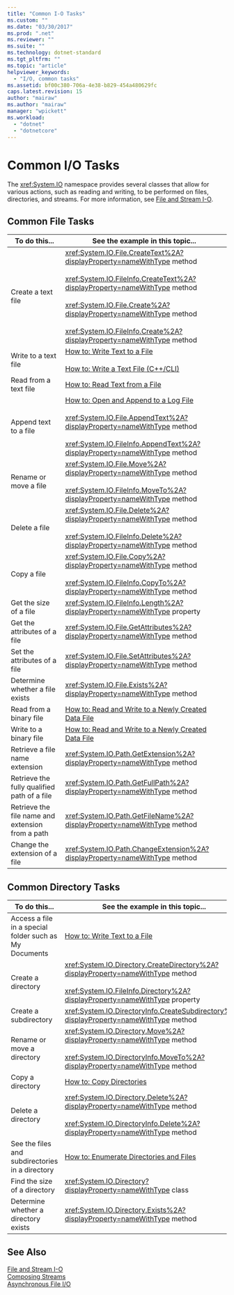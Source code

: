 ```yaml
---
title: "Common I-O Tasks"
ms.custom: ""
ms.date: "03/30/2017"
ms.prod: ".net"
ms.reviewer: ""
ms.suite: ""
ms.technology: dotnet-standard
ms.tgt_pltfrm: ""
ms.topic: "article"
helpviewer_keywords: 
  - "I/O, common tasks"
ms.assetid: bf00c380-706a-4e38-b829-454a480629fc
caps.latest.revision: 15
author: "mairaw"
ms.author: "mairaw"
manager: "wpickett"
ms.workload: 
  - "dotnet"
  - "dotnetcore"
---
```

# Common I/O Tasks
The <xref:System.IO> namespace provides several classes that allow for various actions, such as reading and writing, to be performed on files, directories, and streams. For more information, see [File and Stream I-O](../../../docs/standard/io/index.md).  
  
## Common File Tasks  
  
|To do this...|See the example in this topic...|  
|-------------------|--------------------------------------|  
|Create a text file|<xref:System.IO.File.CreateText%2A?displayProperty=nameWithType> method<br /><br /> <xref:System.IO.FileInfo.CreateText%2A?displayProperty=nameWithType> method<br /><br /> <xref:System.IO.File.Create%2A?displayProperty=nameWithType> method<br /><br /> <xref:System.IO.FileInfo.Create%2A?displayProperty=nameWithType> method|  
|Write to a text file|[How to: Write Text to a File](../../../docs/standard/io/how-to-write-text-to-a-file.md)<br /><br /> [How to: Write a Text File (C++/CLI)](/cpp/dotnet/how-to-write-a-text-file-cpp-cli)|  
|Read from a text file|[How to: Read Text from a File](../../../docs/standard/io/how-to-read-text-from-a-file.md)|  
|Append text to a file|[How to: Open and Append to a Log File](../../../docs/standard/io/how-to-open-and-append-to-a-log-file.md)<br /><br /> <xref:System.IO.File.AppendText%2A?displayProperty=nameWithType> method<br /><br /> <xref:System.IO.FileInfo.AppendText%2A?displayProperty=nameWithType> method|  
|Rename or move a file|<xref:System.IO.File.Move%2A?displayProperty=nameWithType> method<br /><br /> <xref:System.IO.FileInfo.MoveTo%2A?displayProperty=nameWithType> method|  
|Delete a file|<xref:System.IO.File.Delete%2A?displayProperty=nameWithType> method<br /><br /> <xref:System.IO.FileInfo.Delete%2A?displayProperty=nameWithType> method|  
|Copy a file|<xref:System.IO.File.Copy%2A?displayProperty=nameWithType> method<br /><br /> <xref:System.IO.FileInfo.CopyTo%2A?displayProperty=nameWithType> method|  
|Get the size of a file|<xref:System.IO.FileInfo.Length%2A?displayProperty=nameWithType> property|  
|Get the attributes of a file|<xref:System.IO.File.GetAttributes%2A?displayProperty=nameWithType> method|  
|Set the attributes of a file|<xref:System.IO.File.SetAttributes%2A?displayProperty=nameWithType> method|  
|Determine whether a file exists|<xref:System.IO.File.Exists%2A?displayProperty=nameWithType> method|  
|Read from a binary file|[How to: Read and Write to a Newly Created Data File](../../../docs/standard/io/how-to-read-and-write-to-a-newly-created-data-file.md)|  
|Write to a binary file|[How to: Read and Write to a Newly Created Data File](../../../docs/standard/io/how-to-read-and-write-to-a-newly-created-data-file.md)|  
|Retrieve a file name extension|<xref:System.IO.Path.GetExtension%2A?displayProperty=nameWithType> method|  
|Retrieve the fully qualified path of a file|<xref:System.IO.Path.GetFullPath%2A?displayProperty=nameWithType> method|  
|Retrieve the file name and extension from a path|<xref:System.IO.Path.GetFileName%2A?displayProperty=nameWithType> method|  
|Change the extension of a file|<xref:System.IO.Path.ChangeExtension%2A?displayProperty=nameWithType> method|  
  
## Common Directory Tasks  
  
|To do this...|See the example in this topic...|  
|-------------------|--------------------------------------|  
|Access a file in a special folder such as My Documents|[How to: Write Text to a File](../../../docs/standard/io/how-to-write-text-to-a-file.md)|  
|Create a directory|<xref:System.IO.Directory.CreateDirectory%2A?displayProperty=nameWithType> method<br /><br /> <xref:System.IO.FileInfo.Directory%2A?displayProperty=nameWithType> property|  
|Create a subdirectory|<xref:System.IO.DirectoryInfo.CreateSubdirectory%2A?displayProperty=nameWithType> method|  
|Rename or move a directory|<xref:System.IO.Directory.Move%2A?displayProperty=nameWithType> method<br /><br /> <xref:System.IO.DirectoryInfo.MoveTo%2A?displayProperty=nameWithType> method|  
|Copy a directory|[How to: Copy Directories](../../../docs/standard/io/how-to-copy-directories.md)|  
|Delete a directory|<xref:System.IO.Directory.Delete%2A?displayProperty=nameWithType> method<br /><br /> <xref:System.IO.DirectoryInfo.Delete%2A?displayProperty=nameWithType> method|  
|See the files and subdirectories in a directory|[How to: Enumerate Directories and Files](../../../docs/standard/io/how-to-enumerate-directories-and-files.md)|  
|Find the size of a directory|<xref:System.IO.Directory?displayProperty=nameWithType> class|  
|Determine whether a directory exists|<xref:System.IO.Directory.Exists%2A?displayProperty=nameWithType> method|  
  
## See Also  
 [File and Stream I-O](../../../docs/standard/io/index.md)  
 [Composing Streams](../../../docs/standard/io/composing-streams.md)  
 [Asynchronous File I/O](../../../docs/standard/io/asynchronous-file-i-o.md)
